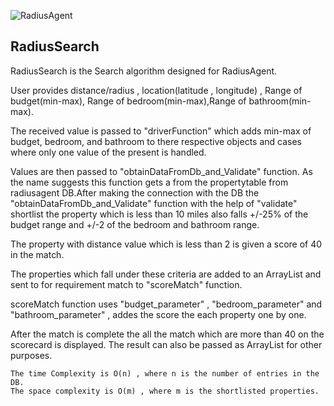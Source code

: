 
![RadiusAgent](https://miro.medium.com/max/623/1*lQtTOp_q3oI12CDyMPvVMw.png)
  
## RadiusSearch
RadiusSearch is the Search algorithm designed for RadiusAgent.

User provides distance/radius , location(latitude , longitude) , Range of budget(min-max), Range of bedroom(min-max),Range of bathroom(min-max).

The received value is passed to "driverFunction" which adds min-max of budget, bedroom, and bathroom to there respective objects and cases where only one value of the present is handled.

Values are then passed to "obtainDataFromDb_and_Validate" function. As the name suggests this function gets a from the propertytable from radiusagent DB.After making the connection with the DB the "obtainDataFromDb_and_Validate" function with the help of "validate" shortlist the property which is less than 10 miles also falls +/-25% of the budget range and +/-2 of the bedroom and bathroom range.

The property with distance value which is less than 2 is given a score of 40 in the match.

The properties which fall under these criteria are added to an ArrayList and sent to for requirement match to "scoreMatch" function.

scoreMatch function uses "budget_parameter" , "bedroom_parameter" and "bathroom_parameter" , addes the score the each property one by one.

After the match is complete the all the match which are more than 40 on the scorecard is displayed.
The result can also be passed as ArrayList for other purposes.

~~~~~~~~~~~~~~~~~~~~~~~~~~~~~~~~~~~~~~~~~~~~~~~~~~~~~~~~~~~~~~~~~~~~~~~~~~~~~~~~~~~~~~~~~~~~~~~~~~~~~~~~~~~~~~~~~~~~~~~~~~~~~~~~~~~~~~~~~~
The time Complexity is O(n) , where n is the number of entries in the DB.
The space complexity is O(m) , where m is the shortlisted properties.
